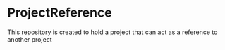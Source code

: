 # ProjectReference
This repository is created to hold a project that can act as a reference to another project
